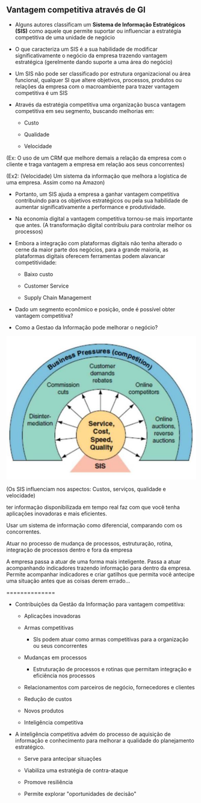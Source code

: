 
## Vantagem competitiva através de GI

- Alguns autores classificam um **Sistema de Informação Estratégicos (SIS)** como aquele que permite suportar ou influenciar a estratégia competitiva de uma unidade de negócio

- O que caracteriza um SIS é a sua habilidade de modificar significativamente o negócio da empresa trazendo vantagem estratégica (gerelmente dando suporte a uma área do negócio)

- Um SIS não pode ser classificado por estrutura organizacional ou área funcional, qualquer SI que altere objetivos, processos, produtos ou relações da empresa com o macroambiente para trazer vantagem competitiva é um SIS

- Através da estratégia competitiva uma organização busca vantagem competitiva em seu segmento, buscando melhorias em:

    - Custo

    - Qualidade

    - Velocidade

(Ex: O uso de um CRM que melhore demais a relação da empresa com o cliente e traga vantagem a empresa em relação aos seus concorrentes)

(Ex2: (Velocidade) Um sistema da informação que melhora a logistica de uma empresa. Assim como na Amazon)

- Portanto, um SIS ajuda a empresa a ganhar vantagem competitiva contribuindo para os objetivos estratégicos ou pela sua habilidade de aumentar significativamente a performance e produtividade.

- Na economia digital a vantagem competitiva tornou-se mais importante que antes. (A transformação digital contribuiu para controlar melhor os processos)

- Embora a integração com plataformas digitais não tenha alterado o cerne da maior parte dos negócios, para a grande maioria, as plataformas digitais oferecem ferramentas podem alavancar competitividade:

    - Baixo custo

    - Customer Service

    - Supply Chain Management

- Dado um segmento econômico e posição, onde é possível obter vantagem competitiva?

- Como a Gestao da Informação pode melhorar o negócio?

<img src="../.assets/vantcomp.JPG">

(Os SIS influenciam nos aspectos: Custos, serviços, qualidade e velocidade)

ter informação disponibilizada em tempo real faz com que você tenha aplicações inovadoras e mais eficientes.

Usar um sistema de informação como diferencial, comparando com os concorrentes. 

Atuar no processo de mudança de processos, estruturação, rotina, integração de processos dentro e fora da empresa

A empresa passa a atuar de uma forma mais inteligente. Passa a atuar acompanhando indicadores trazendo informação para dentro da empresa. Permite acompanhar indicadores e criar gatilhos que permita você antecipe uma situação antes que as coisas derem errado...

==============

- Contribuições da Gestão da Informação para vantagem competitiva:

    - Aplicações inovadoras
    
    - Armas competitivas

        - SIs podem atuar como armas competitivas para a organização ou seus concorrentes

    - Mudanças em processos

        - Estruturação de processos e rotinas que permitam integração e eficiência nos processos

    - Relacionamentos com parceiros de negócio, fornecedores e clientes

    - Redução de custos
    - Novos produtos
    - Inteligência competitiva

- A inteligência competitiva advém do processo de aquisição de informação e conhecimento para melhorar a qualidade do planejamento estratégico.

    - Serve para antecipar situações

    - Viabiliza uma estratégia de contra-ataque

    - Promove resiliência

    - Permite explorar "oportunidades de decisão"


